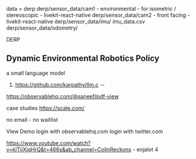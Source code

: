 data = derp
derp/sensor_data/cam1 - environmental - for isometric / stereoscopic - livekit-react-native
derp/sensor_data/cam2 - front facing -  livekit-react-native
derp/sensor_data/imu/ imu_data.csv
derp/sensor_data/odometry/


DERP

Dynamic
Environmental
Robotics
Policy
----
a small language model
1. https://github.com/karpathy/llm.c
--

https://observablehq.com/@saneef/pdf-view

case studies https://scale.com/




no email - no waitlist


View Demo
login with observablehq.com
login with twitter.com


https://www.youtube.com/watch?v=klTjiXjqHrQ&t=466s&ab_channel=ColinReckons - enjalot 4
